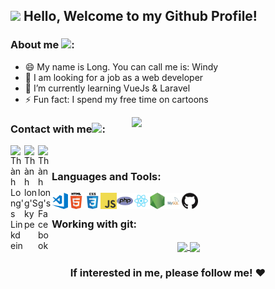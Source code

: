 <h2> <img src="https://emojis.slackmojis.com/emojis/images/1588315024/8823/hyperkitty.gif?1588315024" width="30" /> Hello, Welcome to my Github Profile! </h2>

### About me <img src="https://raw.githubusercontent.com/nguyenthanhlong11/nguyenthanhlong11/master/Assets/hi.gif" width="40px"/>:
- 😄 My name is Long. You can call me is: Windy<br/>
- 🤔 I am looking for a job as a web developer<br/>
- 🌱 I’m currently learning VueJs & Laravel<br/> 
- ⚡ Fun fact: I spend my free time on cartoons
<p>
 <img align="right" src="https://raw.githubusercontent.com/nguyenthanhlong11/nguyenthanhlong11/master/Assets/programmer.gif" width="310px alt="programmergif">
</p>

### Contact with me<img src="https://raw.githubusercontent.com/nguyenthanhlong11/nguyenthanhlong11/master/Assets/handshake.gif" height="32px">:
<a href="https://www.linkedin.com/in/thanh-long/">
  <img align="left" alt="Thành Long's Linkdein" width="22px" src="https://cdn.jsdelivr.net/npm/simple-icons@v3/icons/linkedin.svg" />
</a>
<a href="https://join.skype.com/invite/UwqRy00TIzKX">
  <img align="left" alt="Thành long'Skype" width="22px" src="http://simpleicon.com/wp-content/uploads/skype.png" />
</a>
<a href="https://www.facebook.com/thanh.long117/">
  <img align="left" alt="Thành long's Facebook" width="22px" src="https://cdn.jsdelivr.net/npm/simple-icons@v3/icons/facebook.svg" />
</a><br/>

### Languages and Tools: 
<img align="left" alt="Visual Studio Code" width="26px" src="https://raw.githubusercontent.com/github/explore/80688e429a7d4ef2fca1e82350fe8e3517d3494d/topics/visual-studio-code/visual-studio-code.png" />
<img align="left" alt="HTML5" width="26px" src="https://raw.githubusercontent.com/github/explore/80688e429a7d4ef2fca1e82350fe8e3517d3494d/topics/html/html.png" />
<img align="left" alt="CSS3" width="26px" src="https://raw.githubusercontent.com/github/explore/80688e429a7d4ef2fca1e82350fe8e3517d3494d/topics/css/css.png" />
<img align="left" alt="JavaScript" width="26px" src="https://raw.githubusercontent.com/github/explore/80688e429a7d4ef2fca1e82350fe8e3517d3494d/topics/javascript/javascript.png" />
<img align="left" alt="JavaScript" width="26px" src="https://raw.githubusercontent.com/github/explore/ccc16358ac4530c6a69b1b80c7223cd2744dea83/topics/php/php.png" />
<img align="left" alt="React.js" width="26px" src="https://raw.githubusercontent.com/github/explore/80688e429a7d4ef2fca1e82350fe8e3517d3494d/topics/react/react.png" />
<img align="left" alt="Node.js" width="26px" src="https://raw.githubusercontent.com/github/explore/80688e429a7d4ef2fca1e82350fe8e3517d3494d/topics/nodejs/nodejs.png" />
<img align="left" alt="MySQL" width="26px" src="https://raw.githubusercontent.com/github/explore/80688e429a7d4ef2fca1e82350fe8e3517d3494d/topics/mysql/mysql.png" />
<img align="left" alt="GitHub" width="26px" src="https://raw.githubusercontent.com/github/explore/78df643247d429f6cc873026c0622819ad797942/topics/github/github.png" />
<br/>

### Working with git:
<p align=center>
  <a href="https://github.com/nguyenthanhlong11/github-readme-stats" title="Go to Source">
    <img height=175 align="center" src="https://github-readme-stats.vercel.app/api?username=nguyenthanhlong11&show_icons=true&theme=gotham">
  </a>
  <a href="https://github.com/nguyenthanhlong11/github-readme-stats">
  <img height=175 align="center" src=src="https://github-readme-stats.vercel.app/api/top-langs/?username=nguyenthanhlong11&theme=light&hide_langs_below=1" />
  </a>
</p>
<div align="center">

### If interested in me, please follow me! ❤️

</div>
